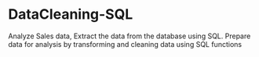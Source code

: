 # DataCleaning-SQL
Analyze Sales data, Extract the data from the database using SQL. Prepare data for analysis by transforming and cleaning data using SQL functions

